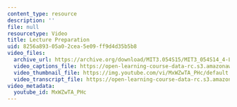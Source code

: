 ```yaml
---
content_type: resource
description: ''
file: null
resourcetype: Video
title: Lecture Preparation
uid: 8256a893-05a0-2cea-5e09-ff9d4d35b5b8
video_files:
  archive_url: https://archive.org/download/MIT3.054S15/MIT3_054S14_4-LecturePreparation_300k.mp4
  video_captions_file: https://open-learning-course-data-rc.s3.amazonaws.com/3-054-cellular-solids-structure-properties-and-applications-spring-2015/f681af0f1db15da6ab8aa2218fd2ddbf_MxWZwTA_PHc.vtt
  video_thumbnail_file: https://img.youtube.com/vi/MxWZwTA_PHc/default.jpg
  video_transcript_file: https://open-learning-course-data-rc.s3.amazonaws.com/3-054-cellular-solids-structure-properties-and-applications-spring-2015/38175e6a535b6f181defa387b61cde64_MxWZwTA_PHc.pdf
video_metadata:
  youtube_id: MxWZwTA_PHc
---
```

